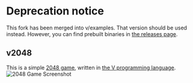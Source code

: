 # Deprecation notice
This fork has been merged into v/examples. That version should be used instead.
However, you can find prebuilt binaries in [the releases page](https://github.com/spaceface777/v2048/releases/tag/v0.1.0).

## v2048
This is a simple [2048 game](https://play2048.co/), written in [the V programming language](https://vlang.io/).
![2048 Game Screenshot](https://raw.githubusercontent.com/vlang/v/4aaeaa433157b9e8735d7022f27ff3b1b52614d1/examples/2048/demo.png)

